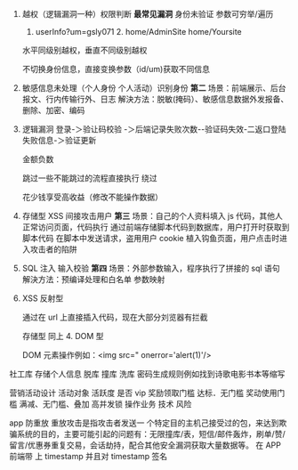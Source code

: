 1. 越权（逻辑漏洞一种）权限判断 **最常见漏洞**
   身份未验证
   参数可穷举/遍历

   1. userInfo?um=gsly071 2. home/AdminSite home/Yoursite

   水平同级别越权，垂直不同级别越权

   不切换身份信息，直接变换参数（id/um)获取不同信息

2. 敏感信息未处理（个人身份 个人活动）识别身份 **第二**
   场景：前端展示、后台报文、行内传输行外、日志
   解決方法：脱敏(掩码）、敏感信息数据外发报备、删除、加密、编码

3. 逻辑漏泂
   登录-＞验让码校验 -＞后端记录失败次数--验证码失效-二返口登陆失败信息-＞验证更新

   金额负数

   跳过一些不能跳过的流程直接执行 绕过

   花少钱享受高收益（修改不能操作数据）

4. 存储型 XSS 间接攻击用户 **第三**
   场景：自己的个人资料填入 js 代码，其他人正常访问页面，代码执行
   通过前端存储脚本代码到数据库，用户打开时获取到脚本代码
   在脚本中发送请求，盗用用户 cookie
   植入钩鱼页面，用户点击时进入攻击者的陷阱

5. SQL 注入 输入校验 **第四**
   场景：外部参数输入，程序执行了拼接的 sql 语句
   解決方法：预编译处理和白名单 参数映射

6. XSS
   反射型

   通过在 url 上直接插入代码，现在大部分刘览器有拦截

   存储型
   同上 4.
   DOM 型

   DOM 元素操作例如：<img src=" onerror='alert(1)'/>

社工库 存储个人信息
脱库
撞库
洗库
密码生成规则例如找到诗歌电影书本等缩写

营销活动设计
活动对象 活跃度 是否 vip
奖励领取门槛 达标．无门槛
奖动使用门槛 满减、无门槛、叠加
高并发锁
操作业务 技术 风险

app 防重放
重放攻击是指攻击者发送一 个特定目的主机己接受过的包，来达到欺骗系统的目的，主要可能引起的问题有：无限撞库/表，短信/邮件轰炸，刷单/赞/留言/优惠券重复交易，会话劫持，配合其他安全漏洞获取大量数据等。
在 APP 前端带 上 timestamp 并且对 timestamp 签名
